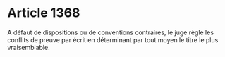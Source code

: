 # Article 1368

<p>A défaut de dispositions ou de conventions contraires, le juge règle les conflits de preuve par écrit en déterminant par tout moyen le titre le plus vraisemblable. </p>